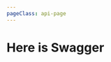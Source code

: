 ```yaml
---
pageClass: api-page
---
```


# Here is Swagger
<!-- <SwaggerComponent :url="'https://petstore.swagger.io/v2/swagger.json'"/> -->
<SwaggerComponent :url="'/swagger-files/mobile-money-api-specification-1.2.0-p2p-transfers.yaml'"/>
